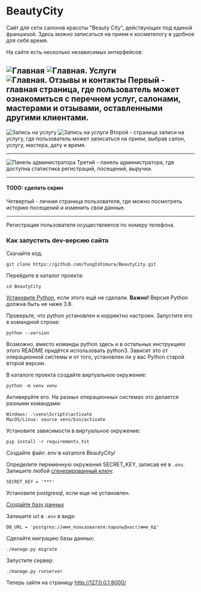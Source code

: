 # BeautyCity
 
Сайт для сети салонов красоты "Beauty City", действующих под единой франшизой.
Здесь можно записаться на прием к косметелогу в удобное для себя время.

На сайте есть несколько независимых интерфейсов: 

![Главная](https://i.ibb.co/NKKZqj0/Screenshot-from-2022-12-14-00-06-37.png)
![Главная. Услуги](https://i.ibb.co/SPJcXYd/Screenshot-from-2022-12-14-00-06-48.png)
![Главная. Отзывы и контакты](https://i.ibb.co/crbS2Ff/Screenshot-from-2022-12-14-00-06-58.png)
Первый - главная страница, где пользователь может ознакомиться с
перечнем услуг, салонами, мастерами и отзывами, оставленными другими клиентами.
---

![Запись на услугу](https://i.ibb.co/gV4bspQ/Screenshot-from-2022-12-14-00-13-28.png)
![Запись на услуги](https://i.ibb.co/WcJPqxP/Screenshot-from-2022-12-14-00-20-34.png)
Второй - страница записи на услугу, где пользователь может записаться на прием, выбрав салон,
 услугу, мастера, дату и время.

---
![Панель администратора](https://i.ibb.co/gDdDnW5/Screenshot-from-2022-12-14-00-15-49.png)
Третий - панель администратора, где доступна статистика регистраций, посещений, выручки. 

---
#### TODO: сделать скрин
Четвертый - личная страница
 пользователя, где можно посмотреть историю посещений и изменить свои данные.

---

Регистрация пользователя осуществляется по номеру телефона.

### Как запустить dev-версию сайта
Скачайте код:
```shell
git clone https://github.com/YungIshimura/BeautyCity.git
```

Перейдите в каталог проекта:
```shell
cd BeautyCity
```

[Установите Python](https://www.python.org/), если этого ещё не сделали.
**Важно!** Версия Python должна быть не ниже 3.8.

Проверьте, что python установлен и корректно настроен. Запустите его в командной строке:

```shell
python --version
```

Возможно, вместо команды python здесь и в остальных инструкциях этого README придётся использовать python3. 
Зависит это от операционной системы и от того, установлен ли у вас Python старой второй версии.

В каталоге проекта создайте виртуальное окружение:

```shell
python -m venv venv
```
Активируйте его. На разных операционных системах это делается разными командами:

```shell
Windows: .\venv\Scripts\activate
MacOS/Linux: source venv/bin/activate
```

Установите зависимости в виртуальное окружение:

```shell
pip install -r requirements.txt
```

Создайте файл .env в каталоге BeautyCity/

Определите переменную окружения SECRET_KEY, записав её в `.env`.
Запишите любой [сгенерированный ключ](https://www.allkeysgenerator.com/Random/Security-Encryption-Key-Generator.aspx):
```shell
SECRET_KEY = '***'
```

Установите postgresql, если еще не установлен.

[Создайте базу данных](https://www.digitalocean.com/community/tutorials/how-to-use-postgresql-with-your-django-application-on-ubuntu-20-04#prerequisites)

Запишите url в `.env` в виде:
```shell
DB_URL = 'postgres://имя_пользователя:пароль@хост/имя_бд'
```

Сделайте миграцию базы данных:
```shell
./manage.py migrate
```

Запустите сервер:
```shell
./manage.py runserver
```

Теперь зайти на страницу http://127.0.0.1:8000/


